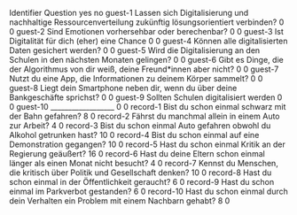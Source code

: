﻿Identifier	Question	yes	no
guest-1	Lassen sich Digitalisierung und nachhaltige Ressourcenverteilung zukünftig lösungsorientiert verbinden?	0	0
guest-2	Sind Emotionen vorhersehbar oder berechenbar?	0	0
guest-3	Ist Digitalität für dich (eher) eine Chance	0	0
guest-4	Können alle digitalisierten Daten gesichert werden?	0	0
guest-5	Wird die Digitalisierung an den Schulen in den nächsten Monaten gelingen?	0	0
guest-6	Gibt es Dinge, die der Algorithmus von dir weiß, deine Freund*innen aber nicht?	0	0
guest-7	Nutzt du eine App, die Informationen zu deinem Körper sammelt?	0	0
guest-8	Liegt dein Smartphone neben dir, wenn du über deine Bankgeschäfte sprichst?	0	0
guest-9	Sollten Schulen digitalisiert werden	0	0
guest-10	__________________	0	0
record-1	Bist du schon einmal schwarz mit der Bahn gefahren?	8	0
record-2	Fährst du manchmal allein in einem Auto zur Arbeit?	4	0
record-3	Bist du schon einmal Auto gefahren obwohl du Alkohol getrunken hast?	10	0
record-4	Bist du schon einmal auf eine Demonstration gegangen?	10	0
record-5	Hast du schon einmal Kritik an der Regierung geäußert?	16	0
record-6	Hast du deine Eltern schon einmal länger als einen Monat nicht besucht?	4	0
record-7	Kennst du Menschen, die kritisch über Politik und Gesellschaft denken?	10	0
record-8	Hast du schon einmal in der Öffentlichkeit geraucht?	6	0
record-9	Hast du schon einmal im Parkverbot gestanden?	6	0
record-10	Hast du schon einmal durch dein Verhalten ein Problem mit einem Nachbarn gehabt?	8	0
